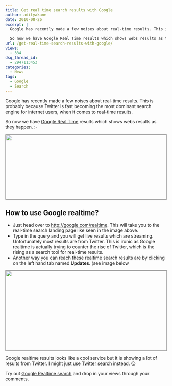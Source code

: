 ```yaml
---
title: Get real time search results with Google
author: adityakane
date: 2010-08-26
excerpt: |
  Google has recently made a few noises about real-time results. This is probably because Twitter is fast becoming the most dominant search engine for internet users, when it comes to real-time results.
  
  So now we have Google Real Time results which shows webs results as they happen.
url: /get-real-time-search-results-with-google/
views:
  - 334
dsq_thread_id:
  - 2947113453
categories:
  - News
tags:
  - Google
  - Search
---
```

Google has recently made a few noises about real-time results. This is probably because Twitter is fast becoming the most dominant search engine for internet users, when it comes to real-time results.

So now we have <a href="http://google.com/realtime" onclick="_gaq.push(['_trackEvent', 'outbound-article', 'http://google.com/realtime', 'Google Real Time']);" >Google Real Time</a> results which shows webs results as they happen. <img src="http://devilsworkshop.org/wp-includes/images/smilies/simple-smile.png" alt=":-)" class="wp-smiley" style="height: 1em; max-height: 1em;" />

<a rel="attachment wp-att-29529" href="http://devilsworkshop.org/get-real-time-search-results-with-google/google_realtime/"><img class="alignnone size-full wp-image-29529" style="border: 1px solid grey;" title="google_realtime" src="http://cdn.devilsworkshop.org/files/2010/08/google_realtime.png" alt="" width="550" height="202" /></a>

## How to use Google realtime?

  * Just head over to <a href="http://google.com/realtime" onclick="_gaq.push(['_trackEvent', 'outbound-article', 'http://google.com/realtime', 'http://google.com/realtime']);" >http://google.com/realtime</a>. This will take you to the real-time search landing page like seen in the image above.
  * Type in the query and you will get live results which are streaming. Unfortunately most results are from Twitter. This is ironic as Google realtime is actually trying to counter the rise of Twitter, which is the rising as a search tool for real-time results.
  * Another way you can reach these realtime search results are by clicking on the left hand tab named **Updates**. (see image below

<a rel="attachment wp-att-29530" href="http://devilsworkshop.org/get-real-time-search-results-with-google/google_realtime_updates/"><img class="alignnone size-full wp-image-29530" style="border: 1px solid grey;" title="google_realtime_updates" src="http://cdn.devilsworkshop.org/files/2010/08/google_realtime_updates.png" alt="" width="550" height="250" /></a>

Google realtime results looks like a cool service but it is showing a lot of results from Twitter. I might just use <a href="http://search.twitter.com" onclick="_gaq.push(['_trackEvent', 'outbound-article', 'http://search.twitter.com', 'Twitter search']);" >Twitter search</a> instead. 😛

Try out <a href="http://google.com/realtime" onclick="_gaq.push(['_trackEvent', 'outbound-article', 'http://google.com/realtime', 'Google Realtime search']);" >Google Realtime search</a> and drop in your views through your comments.
